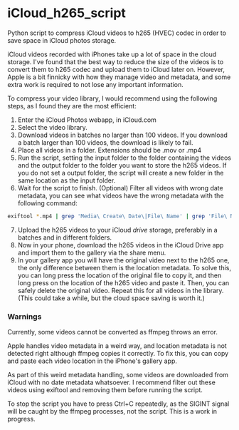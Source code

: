 # iCloud_h265_script
Python script to compress iCloud videos to h265 (HVEC) codec in order to save space in iCloud photos storage.

iCloud videos recorded with iPhones take up a lot of space in the cloud storage. I've found that the best way to reduce the size of the videos is to convert them to h265 codec and upload them to iCloud later on. However, Apple is a bit finnicky with how they manage video and metadata, and some extra work is required to not lose any important information.

To compress your video library, I would recommend using the following steps, as I found they are the most efficient:

1. Enter the iCloud Photos webapp, in iCloud.com
2. Select the video library.
3. Download videos in batches no larger than 100 videos. If you download a batch larger than 100 videos, the download is likely to fail.
4. Place all videos in a folder. Extensions should be .mov or .mp4
5. Run the script, setting the input folder to the folder containing the videos and the output folder to the folder you want to store the h265 videos. If you do not set a output folder, the script will create a new folder in the same location as the input folder.
6. Wait for the script to finish.
(Optional) Filter all videos with wrong date metadata, you can see what videos have the wrong metadata with the following command:
```bash
exiftool *.mp4 | grep 'Media\ Create\ Date\|File\ Name' | grep 'File\ Name\| 0000:00:00'
```
7. Upload the h265 videos to your iCloud *drive* storage, preferably in a batches and in different folders.
8. Now in your phone, download the h265 videos in the iCloud Drive app and import them to the gallery via the share menu.
9. In your gallery app you will have the original video next to the h265 one, the only difference between them is the location metadata. To solve this, you can long press the location of the original file to copy it, and then long press on the location of the h265 video and paste it. Then, you can safely delete the original video. Repeat this for all videos in the library. (This could take a while, but the cloud space saving is worth it.)

### Warnings
Currently, some videos cannot be converted as ffmpeg throws an error.

Apple handles video metadata in a weird way, and location metadata is not detected right although ffmpeg copies it correctly. To fix this, you can copy and paste each video location in the iPhone's gallery app.

As part of this weird metadata handling, some videos are downloaded from iCloud with no date metadata whatsoever. I recommend filter out these videos using exiftool and removing them before running the script.

To stop the script you have to press Ctrl+C repeatedly, as the SIGINT signal will be caught by the ffmpeg processes, not the script. This is a work in progress.
